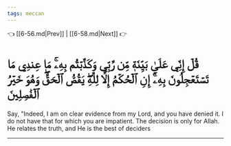 ```yaml
---
tags: meccan
---
```


👈 [[6-56.md|Prev]] | [[6-58.md|Next]] 👉

# قُلۡ إِنِّي عَلَىٰ بَيِّنَةٖ مِّن رَّبِّي وَكَذَّبۡتُم بِهِۦۚ مَا عِندِي مَا تَسۡتَعۡجِلُونَ بِهِۦٓۚ إِنِ ٱلۡحُكۡمُ إِلَّا لِلَّهِۖ يَقُصُّ ٱلۡحَقَّۖ وَهُوَ خَيۡرُ ٱلۡفَٰصِلِينَ

Say, "Indeed, I am on clear evidence from my Lord, and you have denied it. I do not have that for which you are impatient. The decision is only for Allah. He relates the truth, and He is the best of deciders

---

